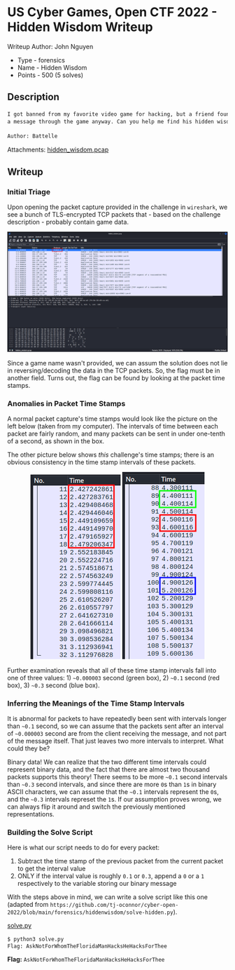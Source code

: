 # US Cyber Games, Open CTF 2022 - Hidden Wisdom Writeup
Writeup Author: John Nguyen
- Type - forensics
- Name - Hidden Wisdom
- Points - 500 (5 solves)

## Description
```markdown
I got banned from my favorite video game for hacking, but a friend found a way to send me
a message through the game anyway. Can you help me find his hidden wisdom?

Author: Battelle
```

Attachments: [hidden_wisdom.pcap](./hidden_wisdom.pcap)

## Writeup
### Initial Triage

Upon opening the packet capture provided in the challenge in `wireshark`, we see
a bunch of TLS-encrypted TCP packets that - based on the challenge description -
probably contain game data.

<img src="triage.png">

Since a game name wasn't provided, we can assum the solution does not lie in
reversing/decoding the data in the TCP packets. So, the flag must be in another
field. Turns out, the flag can be found by looking at the packet time stamps.

### Anomalies in Packet Time Stamps

A normal packet capture's time stamps would look like the picture on the left
below (taken from my computer). The intervals of time between each packet are fairly
random, and many packets can be sent in under one-tenth of a second, as shown in
the box.

The other picture below shows *this* challenge's time stamps; there is an
obvious consistency in the time stamp intervals of these packets.

<p float="left" align="middle">
  <img src="normal_time_stamps.png" />
  <img src="weird_time_stamps.png" /> 
</p>

Further examination reveals that all of these time stamp intervals fall into one of
three values: 1) `~0.000003` second (green box), 2) `~0.1` second (red box),
3) `~0.3` second (blue box).

### Inferring the Meanings of the Time Stamp Intervals

It is abnormal for packets to have repeatedly been sent with intervals longer
than `~0.1` second, so we can assume that the packets sent after an interval of
`~0.000003` second are from the client receiving the message, and not part of the
message itself. That just leaves two more intervals to interpret. What could they be?

Binary data! We can realize that the two different time intervals could represent
binary data, and the fact that there are almost two thousand packets supports this
theory! There seems to be more `~0.1` second intervals than `~0.3` second intervals,
and since there are more `0`s than `1`s in binary ASCII characters, we can assume
that the `~0.1` intervals represent the `0`s, and the `~0.3` intervals represet the
`1`s. If our assumption proves wrong, we can always flip it around and switch the
previously mentioned representations.

### Building the Solve Script

Here is what our script needs to do for every packet:

1. Subtract the time stamp of the previous packet from the current packet to get the 
interval value
2. ONLY if the interval value is roughly `0.1` or `0.3`, append a `0` or a `1`
respectively to the variable storing our binary message

With the steps above in mind, we can write a solve script like this one (adapted
from `https://github.com/tj-oconnor/cyber-open-2022/blob/main/forensics/hiddenwisdom/solve-hidden.py`).

[solve.py](solve.py)

```
$ python3 solve.py
Flag: AskNotForWhomTheFloridaManHacksHeHacksForThee
```

**Flag:** `AskNotForWhomTheFloridaManHacksHeHacksForThee`

